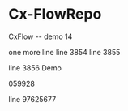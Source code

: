 # Cx-FlowRepo


CxFlow -- demo 14


one more line
line 3854
line 3855




line 3856
Demo

059928


line 97625677
